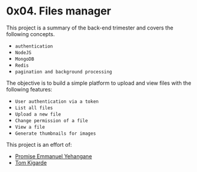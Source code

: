 # 0x04. Files manager
This project is a summary of the back-end trimester and covers the following concepts.
* `authentication`
* `NodeJS`
* `MongoDB`
* `Redis`
* `pagination and background processing`

The objective is to build a simple platform to upload and view files with the following features:

* `User authentication via a token`
* `List all files`
* `Upload a new file`
* `Change permission of a file`
* `View a file`
* `Generate thumbnails for images`

This project is an effort of:
- [Promise Emmanuel Yehangane](https://github.com/nuel07)
- [Tom Kigarde](https://github.com/MISTOM)
